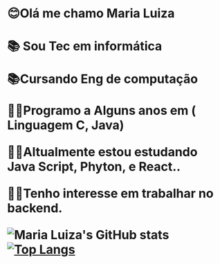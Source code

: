 <h1>😊Olá me chamo Maria Luiza<h1/>
<p>📚 Sou Tec em informática<p/>
<p>📚Cursando Eng de computação<p/>
<p> 👩‍💻Programo a Alguns anos em ( Linguagem C, Java)<p/>
<p>👩‍💻Altualmente estou estudando Java Script, Phyton, e React..<p/>
<p>👩‍💻Tenho interesse em trabalhar no backend.<p/>

![Maria Luiza's GitHub stats](https://github-readme-stats.vercel.app/api?username=MariaLu25&show_icons=true&theme=radical)
[![Top Langs](https://github-readme-stats.vercel.app/api/top-langs/?username=MariaLu25&hide_progress=true)](https://github.com/MariaLu25/github-readme-stats)


